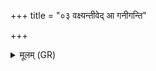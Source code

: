 +++
title = "०३ वक्ष्यन्तीवेद् आ गनीगन्ति"

+++
<details><summary>मूलम् (GR)</summary>

वक्ष्यन्तीवेद् आ गनीगन्ति कर्णं  
प्रियं सखायं परिषस्वजाना ।  
योषेव शिङ्क्ते वितताधि धन्वञ्  
ज्या इयं समिति पारयन्ती ॥
</details>